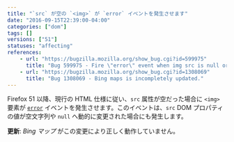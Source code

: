```yaml
---
title: "`src` が空の `<img>` が `error` イベントを発生させます"
date: "2016-09-15T22:39:00-04:00"
categories: ["dom"]
tags: []
versions: ["51"]
statuses: "affecting"
references:
    - url: "https://bugzilla.mozilla.org/show_bug.cgi?id=599975"
      title: "Bug 599975 - Fire \"error\" event when img src is null or empty"
    - url: "https://bugzilla.mozilla.org/show_bug.cgi?id=1308069"
      title: "Bug 1308069 - Bing maps is incompletely updated."
---
```

Firefox 51 以降、現行の HTML 仕様に従い、`src` 属性が空だった場合に `<img>` 要素が [`error`](https://developer.mozilla.org/ja/docs/Web/Events/error) イベントを発生させます。このイベントは、`src` DOM プロパティの値が空文字列や `null` へ動的に変更された場合にも発生します。

**更新**: *Bing マップ* がこの変更により正しく動作していません。
